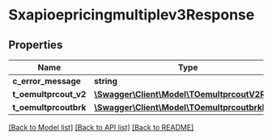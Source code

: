 # Sxapioepricingmultiplev3Response

## Properties
Name | Type | Description | Notes
------------ | ------------- | ------------- | -------------
**c_error_message** | **string** |  | [optional] 
**t_oemultprcout_v2** | [**\Swagger\Client\Model\TOemultprcoutV2Resp**](TOemultprcoutV2Resp.md) |  | [optional] 
**t_oemultprcoutbrk** | [**\Swagger\Client\Model\TOemultprcoutbrkResp**](TOemultprcoutbrkResp.md) |  | [optional] 

[[Back to Model list]](../README.md#documentation-for-models) [[Back to API list]](../README.md#documentation-for-api-endpoints) [[Back to README]](../README.md)


